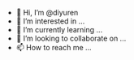 - 👋 Hi, I’m @diyuren
- 👀 I’m interested in ...
- 🌱 I’m currently learning ...
- 💞️ I’m looking to collaborate on ...
- 📫 How to reach me ...

<!---
diyuren/diyuren is a ✨ special ✨ repository because its `README.md` (this file) appears on your GitHub profile.
You can click the Preview link to take a look at your changes.
--->
